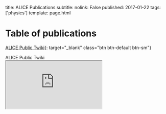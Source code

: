 title: ALICE Publications
subtitle:
nolink: False
published: 2017-01-22
tags: ['physics']
template: page.html

Table of publications
===

[ALICE Public Twiki](https://twiki.cern.ch/twiki/bin/view/ALICEpublic/ALICEPublicResults){: target="_blank" class="btn btn-default btn-sm"}

<div class="row">
  <div class="col-sm-2"></div>
  <div class="col-sm-12">
    <div class="panel panel-info">
      <div class="panel-heading">ALICE Public Twiki</div>
      <div class="panel-body">
        <div class="embed-responsive embed-responsive-4by3">
          <iframe class="embed-responsive-item" src="https://twiki.cern.ch/twiki/bin/view/ALICEpublic/ALICEPublicResults"></iframe>
        </div>
      </div>
    </div>
  </div>
  <div class="col-sm-2"></div>
</div>
